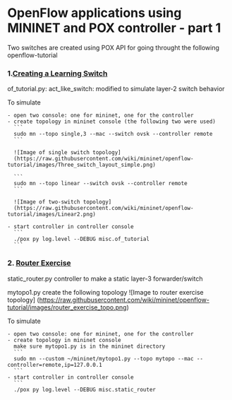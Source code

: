 # OpenFlow applications using MININET and POX controller - part 1

Two switches are created using POX API for going throught the following openflow-tutorial 

### 1.[Creating a Learning Switch](https://github.com/mininet/openflow-tutorial/wiki/Create-a-Learning-Switch)

  of_tutorial.py:
    act_like_switch: modified to simulate layer-2 switch behavior

  To simulate

    - open two console: one for mininet, one for the controller
    - create topology in mininet console (the following two were used)
      ```
      sudo mn --topo single,3 --mac --switch ovsk --controller remote
      ```

      ![Image of single switch topology]
      (https://raw.githubusercontent.com/wiki/mininet/openflow-tutorial/images/Three_switch_layout_simple.png)

      ```
      sudo mn --topo linear --switch ovsk --controller remote
      ```

      ![Image of two-switch topology]
      (https://raw.githubusercontent.com/wiki/mininet/openflow-tutorial/images/Linear2.png)

    - start controller in controller console
      ```
      ./pox py log.level --DEBUG misc.of_tutorial
      ```

### 2. [Router Exercise](https://github.com/mininet/openflow-tutorial/wiki/Router-Exercise)

  static_router.py
    controller to make a static layer-3 forwarder/switch

  mytopo1.py
    create the following topology
    ![Image to router exercise topology]
    (https://raw.githubusercontent.com/wiki/mininet/openflow-tutorial/images/router_exercise_topo.png)

  To simulate

    - open two console: one for mininet, one for the controller
    - create topology in mininet console
      make sure mytopo1.py is in the mininet directory
      ```
      sudo mn --custom ~/mininet/mytopo1.py --topo mytopo --mac --controller=remote,ip=127.0.0.1
      ```
    - start controller in controller console
      ```
      ./pox py log.level --DEBUG misc.static_router



